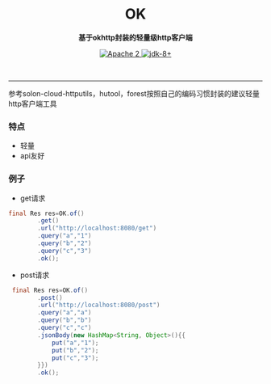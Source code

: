 <h1 align="center" style="text-align:center;">
  OK
</h1>
<p align="center">
	<strong>基于okhttp封装的轻量级http客户端</strong>
</p>

<p align="center">
    <a target="_blank" href="https://www.apache.org/licenses/LICENSE-2.0.txt">
		<img src="https://img.shields.io/:license-Apache2-blue.svg" alt="Apache 2" />
	</a>
    <a target="_blank" href="https://www.oracle.com/java/technologies/javase/javase-jdk8-downloads.html">
		<img src="https://img.shields.io/badge/JDK-8+-green.svg" alt="jdk-8+" />
	</a>
    <br />
</p>

<br/>

<hr />


参考solon-cloud-httputils，hutool，forest按照自己的编码习惯封装的建议轻量http客户端工具

### 特点

* 轻量
* api友好

### 例子

- get请求

```java
final Res res=OK.of()
        .get()
        .url("http://localhost:8080/get")
        .query("a","1")
        .query("b","2")
        .query("c","3")
        .ok();
```

- post请求

```java
 final Res res=OK.of()
        .post()
        .url("http://localhost:8080/post")
        .query("a","a")
        .query("b","b")
        .query("c","c")
        .jsonBody(new HashMap<String, Object>(){{
            put("a","1");
            put("b","2");
            put("c","3");
        }})
        .ok();
```